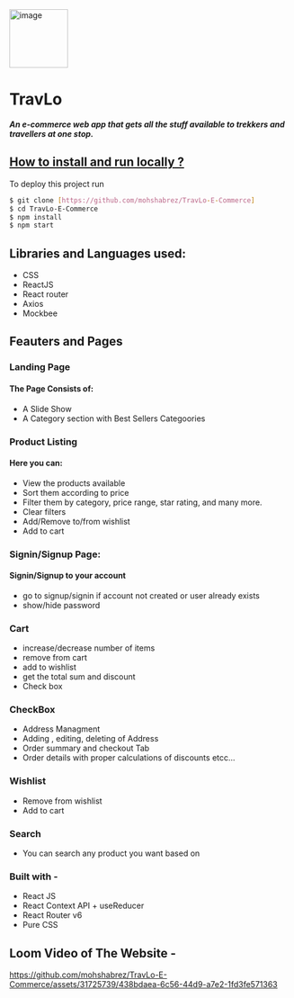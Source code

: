 

<img width="104" alt="image" src="https://github.com/mohshabrez/TravLo-E-Commerce/assets/31725739/4c717968-7c62-4142-94a8-c93424ab4072">


# TravLo

***An e-commerce web app that gets all the stuff available to trekkers and travellers at one stop.***

## [How to install and run locally ?](TravLO-E-Commerce/README.md)

To deploy this project run

```bash
$ git clone [https://github.com/mohshabrez/TravLo-E-Commerce]
$ cd TravLo-E-Commerce
$ npm install
$ npm start
```


## Libraries and Languages used:
- CSS
- ReactJS
- React router
- Axios
- Mockbee


## Feauters and Pages

### Landing Page

#### The Page Consists of:

- A Slide Show
- A Category section with Best Sellers Categoories

### Product Listing
#### Here you can:

- View the products available
- Sort them according to price
- Filter them by category, price range, star rating, and many more.
- Clear filters
- Add/Remove to/from wishlist
- Add to cart

### Signin/Signup Page:
#### Signin/Signup to your account
- go to signup/signin if account not created or user already exists
- show/hide password


### Cart
- increase/decrease number of items
- remove from cart
- add to wishlist
- get the total sum and discount
-  Check box 

### CheckBox

- Address Managment
- Adding , editing, deleting of Address
- Order summary and checkout Tab
- Order details with proper calculations of discounts etcc...

### Wishlist

- Remove from wishlist
- Add to cart

### Search
- You can search any product you want based on

### Built with -
- React JS
- React Context API + useReducer
- React Router v6
- Pure CSS


## Loom Video of The Website -


https://github.com/mohshabrez/TravLo-E-Commerce/assets/31725739/438bdaea-6c56-44d9-a7e2-1fd3fe571363



